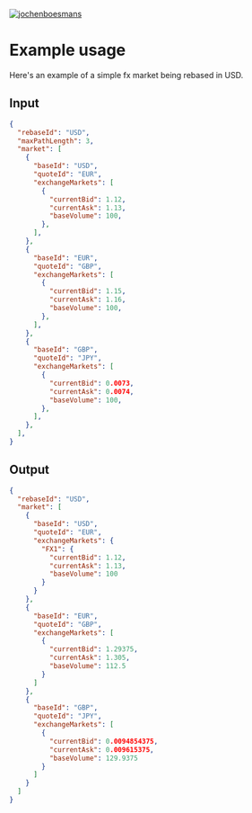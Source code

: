 [![jochenboesmans](https://circleci.com/gh/jochenboesmans/go-rebase.svg?style=svg)](https://app.circleci.com/pipelines/github/jochenboesmans/go-rebase)

# Example usage

Here's an example of a simple fx market being rebased in USD.

## Input

```json
{
  "rebaseId": "USD",
  "maxPathLength": 3,
  "market": [
    {
      "baseId": "USD",
      "quoteId": "EUR",
      "exchangeMarkets": [
        {
          "currentBid": 1.12,
          "currentAsk": 1.13,
          "baseVolume": 100,
        },
      ],
    },
    {
      "baseId": "EUR",
      "quoteId": "GBP",
      "exchangeMarkets": [
        {
          "currentBid": 1.15,
          "currentAsk": 1.16,
          "baseVolume": 100,
        },
      ],
    },
    {
      "baseId": "GBP",
      "quoteId": "JPY",
      "exchangeMarkets": [
        {
          "currentBid": 0.0073,
          "currentAsk": 0.0074,
          "baseVolume": 100,
        },
      ],
    },
  ],
}
```

## Output

```json
{
  "rebaseId": "USD",
  "market": [
    {
      "baseId": "USD",
      "quoteId": "EUR",
      "exchangeMarkets": {
        "FX1": {
          "currentBid": 1.12,
          "currentAsk": 1.13,
          "baseVolume": 100
        }
      }
    },
    {
      "baseId": "EUR",
      "quoteId": "GBP",
      "exchangeMarkets": [
        {
          "currentBid": 1.29375,
          "currentAsk": 1.305,
          "baseVolume": 112.5
        }
      ]
    },
    {
      "baseId": "GBP",
      "quoteId": "JPY",
      "exchangeMarkets": [
        {
          "currentBid": 0.0094854375,
          "currentAsk": 0.009615375,
          "baseVolume": 129.9375
        }
      ]
    }
  ]
}
```
